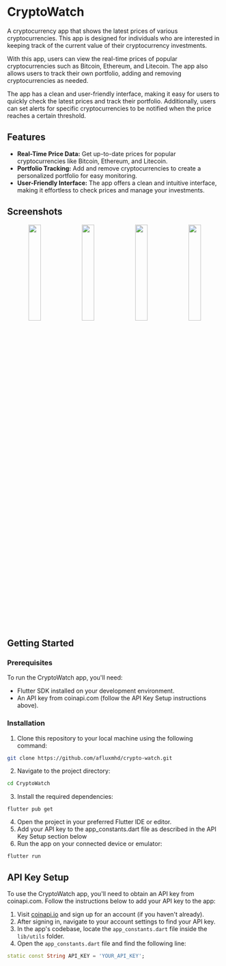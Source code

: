 # CryptoWatch

A cryptocurrency app that shows the latest prices of various cryptocurrencies. This app is designed for individuals who are interested in keeping track of the current value of their cryptocurrency investments.

With this app, users can view the real-time prices of popular cryptocurrencies such as Bitcoin, Ethereum, and Litecoin. The app also allows users to track their own portfolio, adding and removing cryptocurrencies as needed.

The app has a clean and user-friendly interface, making it easy for users to quickly check the latest prices and track their portfolio. Additionally, users can set alerts for specific cryptocurrencies to be notified when the price reaches a certain threshold.

## Features

- **Real-Time Price Data:** Get up-to-date prices for popular cryptocurrencies like Bitcoin, Ethereum, and Litecoin.
- **Portfolio Tracking:** Add and remove cryptocurrencies to create a personalized portfolio for easy monitoring.
- **User-Friendly Interface:** The app offers a clean and intuitive interface, making it effortless to check prices and manage your investments.


## Screenshots

<p align="center">
  <img src="https://github.com/afluxmhd/crypto-watch/assets/93920274/ab951d44-527c-4357-908e-9d9588a94227" width="24%" />
  <img src="https://github.com/afluxmhd/crypto-watch/assets/93920274/1ca46d20-ff82-4cf2-961a-7540a604f343" width="24%" />
  <img src="https://github.com/afluxmhd/crypto-watch/assets/93920274/7f842f3a-dcff-414b-89a6-6e89de1b57e6" width="24%" />
 <img src="https://github.com/afluxmhd/crypto-watch/assets/93920274/be461d96-143e-4863-b688-f85feab9fd99" width="24%" />
</p>


## Getting Started

### Prerequisites

To run the CryptoWatch app, you'll need:

- Flutter SDK installed on your development environment.
- An API key from coinapi.com (follow the API Key Setup instructions above).

### Installation

1. Clone this repository to your local machine using the following command:

```bash
git clone https://github.com/afluxmhd/crypto-watch.git
```

2. Navigate to the project directory:

```bash
cd CryptoWatch
```

3. Install the required dependencies:

```
flutter pub get
```

4. Open the project in your preferred Flutter IDE or editor.
5. Add your API key to the app_constants.dart file as described in the API Key Setup section below
6. Run the app on your connected device or emulator:
   
```
flutter run
```

## API Key Setup

To use the CryptoWatch app, you'll need to obtain an API key from coinapi.com. Follow the instructions below to add your API key to the app:

1. Visit [coinapi.io](https://coinapi.io) and sign up for an account (if you haven't already).
2. After signing in, navigate to your account settings to find your API key.
3. In the app's codebase, locate the `app_constants.dart` file inside the `lib/utils` folder.
4. Open the `app_constants.dart` file and find the following line:

```dart
static const String API_KEY = 'YOUR_API_KEY';
```




